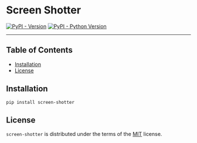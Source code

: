 # Screen Shotter

[![PyPI - Version](https://img.shields.io/pypi/v/screen-shotter.svg)](https://pypi.org/project/screen-shotter)
[![PyPI - Python Version](https://img.shields.io/pypi/pyversions/screen-shotter.svg)](https://pypi.org/project/screen-shotter)

-----

## Table of Contents

- [Installation](#installation)
- [License](#license)

## Installation

```console
pip install screen-shotter
```

## License

`screen-shotter` is distributed under the terms of the [MIT](https://spdx.org/licenses/MIT.html) license.
